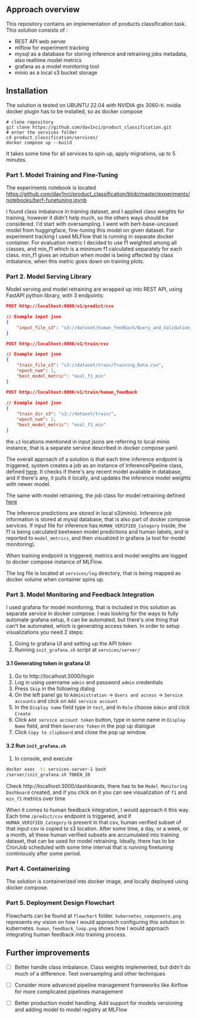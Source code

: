 ## Approach overview

This repository contains an implementation of products classification task. This solution consists of :
* REST API web server
* mlflow for experiment tracking
* mysql as a database for storing inference and retraining jobs metadata, also realtime model metrics
* grafana as a model monitoring tool
* minio as a local s3 bucket storage

## Installation

The solution is tested on UBUNTU 22.04 with NVIDIA gtx 3060-ti. nvidia docker plugin has to be installed, so as docker compose
```commandline
# clone repository
git clone https://github.com/dav1nci/product_classification.git
# enter the services folder
cd product_classification/services/
docker compose up --build
```
It takes some time for all services to spin up, apply migrations, up to 5 minutes.

### Part 1. Model Training and Fine-Tuning

The experiments notebook is located https://github.com/dav1nci/product_classification/blob/master/experiments/notebooks/berf-funetuning.ipynb

I found class imbalance in training dataset, and I applied class weights for training, however it didn't help much, so the others ways should be considered. I'd start with oversampling. I went with bert-base-uncased model from huggingface, fine-tuning this model on given dataset. For experiment tracking I used MLFlow that is running in separate docker container. For evaluation metric I decided to use f1 weighted among all classes, and min_f1 which is a minimum f1 calculated separately for each class. min_f1 gives an intuition when model is being affected by class imbalance, when this metric goes down on training plots.

### Part 2. Model Serving Library

Model serving and model retraining are wrapped up into REST API, using FastAPI python library, with 3 endpoints:

```json
POST http://localhost:8000/v1/predict/csv

// Example input json
{
    "input_file_s3": "s3://dataset/human_feedback/Query_and_Validation_Data.csv"
}
```
```json
POST http://localhost:8000/v1/train/csv

// Example input json
{
    "train_file_s3": "s3://dataset/train/Training_Data.csv",
    "epoch_num": 2,
    "best_model_metric": "eval_f1_min"
}
```
```json
POST http://localhost:8000/v1/train/human_feedback
        
// Example input json
{
    "train_dir_s3": "s3://dataset/train/",
    "epoch_num": 2,
    "best_model_metric": "eval_f1_min"
}
```

the `s3` locations mentioned in input jsons are referring to local minio instance, that is a separate service described in docker compose yaml.

The overall approach of a solution is that each time inference endpoint is triggered, system creates a job as an instance of InferencePipeline class, defined [here](https://github.com/dav1nci/product_classification/blob/master/services/server/src/serving/inference_pipeline.py#L19). It checks if there's any recent model available in database, and if there's any, it pulls it locally, and updates the inference model weights with newer model. 

The same with model retraining, the job class for model retraining defined [here](https://github.com/dav1nci/product_classification/blob/master/services/server/src/training/model_trainer.py#L17)

The inference predictions are stored in local s3(minio). Inference job information is stored at mysql database, that is also part of docker compose services. If input file for inference has `HUMAN_VERIFIED_Category` inside, the f1 is being calculated beetween model predictions and human labels, and is reported to `model_metrics`, and then visualized in grafana (a tool for model monitoring).

When training endpoint is triggered, metrics and model weights are logged to docker compose instance of MLFlow. 

The log file is located at `services/log` directory, that is being mapped as docker volume when container spins up.

### Part 3. Model Monitoring and Feedback Integration

I used grafana for model monitoring, that is included in this solution as separate service in docker compose. I was looking for the ways to fully automate grafana setup, it can be automated, but there's one thing that can't be automated, which is generating access token. In order to setup visualizations you need 2 steps:
1. Going to grafana UI and setting up the API token
2. Running `init_grafana.sh` script at `services/server/`

#### 3.1 Generating token in grafana UI

1. Go to http://localhost:3000/login
2. Log in using username `admin` and password `admin` credentials
3. Press `Skip` in the following dialog
4. On the left panel go to `Administration` -> `Users and access` -> `Service accounts` and click on `Add service account`
5. In the `Display name` field type in `test`, and in `Role` choose `Admin` and click `Create`
6. Click `Add service account token` button, type in some name in `Display Name` field, and then `Generate Token` in the pop up dialogue
7. Click `Copy to clipboard` and close the pop up window.

#### 3.2 Run `init_grafana.sh`

1. In console, and execute 
```bash
docker exec -ti services-server-1 bash
/server/init_grafana.sh TOKEN_ID
```

Check http://localhost:3000/dashboards, there has to be `Model Monitoring Dashboard` created, and if you click on it you can see visualization of `f1` and `min_f1` metrics over time

When it comes to human feedback integration, I would approach it this way. Each time `/predict/csv` endpoint is triggered, and if `HUMAN_VERIFIED_Category` is present in that csv, human verified subset of that input csv is copied to s3 location. After some time, a day, or a week, or a month, all these human verified subsets are accumulated into training dataset, that can be used for model retraining. Ideally, there has to be CronJob scheduled with some time interval that is running finetuning continiously after some period. 
### Part 4. Containerizing

The solution is containerized into docker image, and locally deployed using docker compose.

### Part 5. Deployment Design Flowchart

Flowcharts can be found at `flowchart` folder. `kubernetes_components.png` represents my vision on how I would approach configuring this solution in kubernetes. `human_feedback_loop.png` shows how I would approach integrating human feedback into training process.

## Further improvements

- [ ] Better handle class imbalance. Class weights implemented, but didn't do much of a difference. Test oversampling and other techniques
- [ ] Consider more advanced pipeline management frameworks like Airflow for more complicated pipelines management
- [ ] Better production model handling. Add support for models versioning and adding model to model registry at MLFlow

